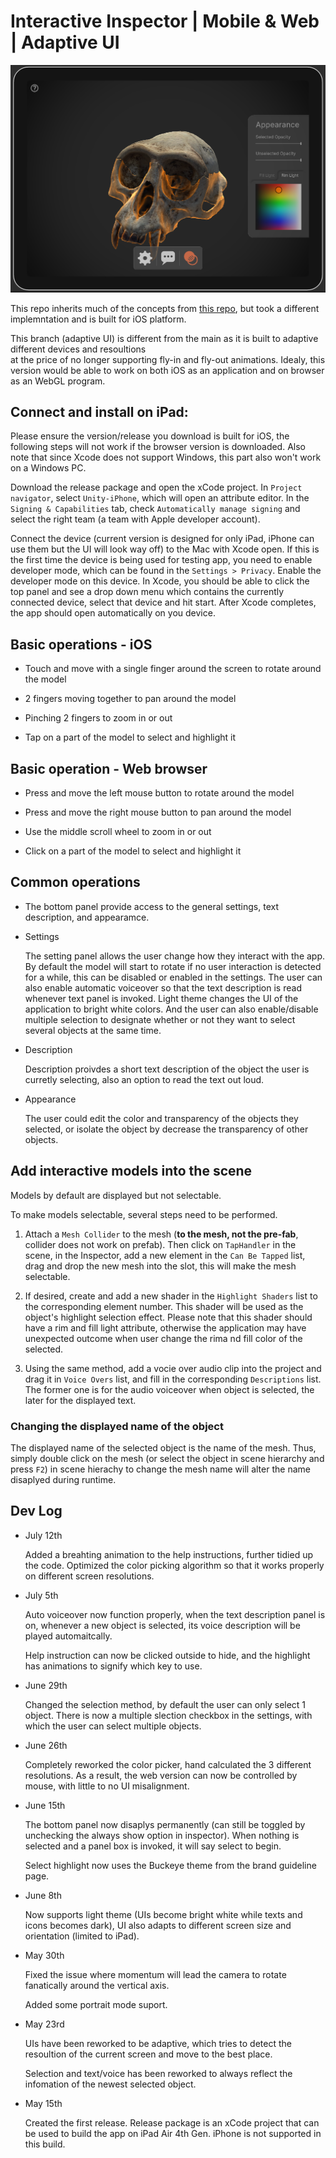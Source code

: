 # Interactive Inspector | Mobile & Web | Adaptive UI 

<p align="center">
	<img src="https://raw.githubusercontent.com/Amarthgul/InteractiveInspector/main/Assets/Resources/Screenshots/CoverVer01.png" width="512">
</p>

This repo inherits much of the concepts from [this repo](https://github.com/cs-isamiul/Interactive-Anatomy-Visualization-Demo),
but took a different implemntation and is built for iOS platform. 

This branch (adaptive UI) is different from the main as it is built to adaptive different devices and resoultions  
at the price of no longer supporting fly-in and fly-out animations. Idealy, this version would be able to work on
both iOS as an application and on browser as an WebGL program. 

## Connect and install on iPad:

Please ensure the version/release you download is built for iOS, the following steps will not work if the browser version is
downloaded. Also note that since Xcode does not support Windows, this part also won't work on a Windows PC. 

Download the release package and open the xCode project. In `Project navigator`, select `Unity-iPhone`, which will open an 
attribute editor. In the `Signing & Capabilities` tab, check `Automatically manage signing` and select the right team 
(a team with Apple developer account). 

Connect the device (current version is designed for only iPad, iPhone can use them but the UI will look way off) to the Mac with Xcode open. 
If this is the first time the device is being used for testing app, you need to enable developer mode, which can be found in the `Settings > Privacy`.
Enable the developer mode on this device. 
In Xcode, you should be able to click the top panel and see a drop down menu which contains the currently connected device, select that device and 
hit start. After Xcode completes, the app should open automatically on you device. 

## Basic operations - iOS

* Touch and move with a single finger around the screen to rotate around the model 

* 2 fingers moving together to pan around the model

* Pinching 2 fingers to zoom in or out

* Tap on a part of the model to select and highlight it

## Basic operation - Web browser

* Press and move the left mouse button to rotate around the model 

* Press and move the right mouse button to pan around the model

* Use the middle scroll wheel to zoom in or out

* Click on a part of the model to select and highlight it

## Common operations 

* The bottom panel provide access to the general settings, text description, and appearamce. 

* Settings 

  The setting panel allows the user change how they interact with the app. By default the model will start to rotate if no user interaction is 
  detected for a while, this can be disabled or enabled in the settings. The user can also enable automatic voiceover so that the text description
  is read whenever text panel is invoked. Light theme changes the UI of the application to bright white colors. And the user can also enable/disable 
  multiple selection to designate whether or not they want to select several objects at the same time. 

* Description

  Description proivdes a short text description of the object the user is curretly selecting, also an option to read the text out loud. 

* Appearance

  The user could edit the color and transparency of the objects they selected, or isolate the object by decrease the transparency of other objects. 


## Add interactive models into the scene

Models by default are displayed but not selectable. 

To make models selectable, several steps need to be performed. 

1. Attach a `Mesh Collider` to the mesh (**to the mesh, not the pre-fab**, collider does not work on prefab).
Then click on `TapHandler` in the scene, in the Inspector, add a new element 
in the `Can Be Tapped` list, drag and drop the new mesh into the slot, 
this will make the mesh selectable. 

2. If desired, create and add a new shader in the `Highlight Shaders` list to
the corresponding element number. This shader will be used as the object's highlight
selection effect. Please note that this shader should have a rim and fill light attribute,
otherwise the application may have unexpected outcome when user change the rima nd fill color
of the selected. 

3. Using the same method, add a vocie over audio clip into the project and drag it in `Voice Overs` 
list, and fill in the corresponding `Descriptions` list. The former one is for the audio voiceover 
when object is selected, the later for the displayed text.


### Changing the displayed name of the object

The displayed name of the selected object is the name of the mesh. Thus, simply double
click on the mesh (or select the object in scene hierarchy and press `F2`) in scene hierachy to change the mesh name 
will alter the name disaplyed during runtime. 


## Dev Log 

* July 12th 

  Added a breahting animation to the help instructions, further tidied up the code. Optimized the color picking algorithm
  so that it works properly on different screen resolutions. 

* July 5th 

  Auto voiceover now function properly, when the text description panel is on, whenever a new object is selected, 
  its voice description will be played automaitcally. 

  Help instruction can now be clicked outside to hide, and the highlight has animations to signify which key to use. 

* June 29th 
  
  Changed the selection method, by default the user can only select 1 object. There is now a multiple slection
  checkbox in the settings, with which the user can select multiple objects. 

* June 26th 

  Completely reworked the color picker, hand calculated the 3 different resolutions. 
  As a result, the web version can now be controlled by mouse, with little to no UI misalignment. 

* June 15th 

  The bottom panel now disaplys permanently (can still be toggled by unchecking the always show option in inspector). 
  When nothing is selected and a panel box is invoked, it will say select to begin. 

  Select highlight now uses the Buckeye theme from the brand guideline page. 

* June 8th

  Now supports light theme (UIs become bright white while texts and icons becomes dark), 
  UI also adapts to different screen size and orientation (limited to iPad). 


* May 30th 

  Fixed the issue where momentum will lead the camera to rotate fanatically around the vertical axis. 

  Added some portrait mode suport. 


* May 23rd 

  UIs have been reworked to be adaptive, which tries to detect the resoultion of the current screen and move to the 
  best place. 

  Selection and text/voice has been reworked to always reflect the infomation of the newest selected object. 

* May 15th 
  
  Created the first release. Release package is an xCode project that can be used to build the app
  on iPad Air 4th Gen. iPhone is not supported in this build. 
